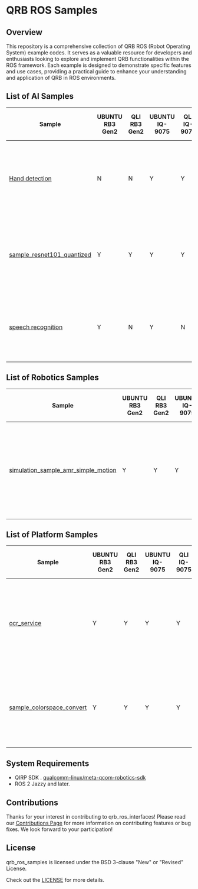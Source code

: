 # QRB ROS Samples

## Overview

This repository is a comprehensive collection of QRB ROS (Robot Operating System) example codes. It serves as a valuable resource for developers and enthusiasts looking to explore and implement QRB functionalities within the ROS framework. Each example is designed to demonstrate specific features and use cases, providing a practical guide to enhance your understanding and application of QRB in ROS environments.

## List of AI Samples

| Sample                                                       | UBUNTU RB3 Gen2 | QLI  RB3 Gen2 | UBUNTU  IQ-9075 | QLI IQ-9075 | UBUNTU IQ-8 Beta | QLI IQ-8 Beta | Description                                                  |
| ------------------------------------------------------------ | --------------- | ------------- | --------------- | ----------- | ---------------- | ------------- | ------------------------------------------------------------ |
| [Hand detection](ai_vision/sample_hand_detection/)           | N               | N             | Y               | Y           | N                | N             | The Hand detection is a machine learning pipeline that predicts bounding boxes and pose skeletons of hands in an image. For model information, please refer to [MediaPipe-Hand-Detection](https://huggingface.co/qualcomm/MediaPipe-Hand-Detection). |
| [sample_resnet101_quantized](ai_vision/sample_resnet101_quantized/) | Y               | Y             | Y               | Y           | Y                | Y             | The Image Classification is a machine learning model that can classify images from the Imagenet dataset. For model information, please refer to [ResNet101Quantized](https://huggingface.co/qualcomm/ResNet101Quantized). |
| [speech recognition](ai_audio/sample_speech_recognition/)    | Y               | N             | Y               | N           | Y                | N             | captures the audio input and publishes the ros topic with the speech recognition result, For model information, please refer to [Whisper-Tiny-En - Qualcomm AI Hub](https://aihub.qualcomm.com/iot/models/whisper_tiny_en?domain=Audio) |

## List of Robotics Samples

| Sample                                                       | UBUNTU RB3 Gen2 | QLI  RB3 Gen2 | UBUNTU  IQ-9075 | QLI IQ-9075 | UBUNTU IQ-8 Beta | QLI IQ-8 Beta | Description                                                  |
| ------------------------------------------------------------ | --------------- | ------------- | --------------- | ----------- | ---------------- | ------------- | ------------------------------------------------------------ |
| [simulation_sample_amr_simple_motion](robotics/simulation_sample_amr_simple_motion) | Y               | Y             | Y               | Y           | Y                | Y             | The `AMR simple motion sample` is a Python-based ROS node used to control the simple movements of QRB AMRs within the simulator. This sample allows you to control the movement of QRB AMRs via publishing the ROS messages to `/qrb_robot_base/cmd_vel` topic. |

## List of Platform Samples

| Sample                                                       | UBUNTU RB3 Gen2 | QLI  RB3 Gen2 | UBUNTU  IQ-9075 | QLI IQ-9075 | UBUNTU IQ-8 Beta | QLI IQ-8 Beta | Description                                                  |
| ------------------------------------------------------------ | --------------- | ------------- | --------------- | ----------- | ---------------- | ------------- | ------------------------------------------------------------ |
| [ocr_service](platform/ocr_service)                          | Y               | Y             | Y               | Y           | Y                | Y             | The `ocr-service` sample application enables a service that provides the Optical Character Recognition (OCR) function. |
| [sample_colorspace_convert](platform/sample_colorspace_convert) | Y               | Y             | Y               | Y           | Y                | Y             | The `qrb-ros-color-space-convert` sample application converts between NV12 and RGB888 formats. |

## System Requirements

- QIRP SDK . [qualcomm-linux/meta-qcom-robotics-sdk](https://github.com/qualcomm-linux/meta-qcom-robotics-sdk)
- ROS 2 Jazzy and later.



## Contributions

Thanks for your interest in contributing to qrb_ros_interfaces! Please read our [Contributions Page](CONTRIBUTING.md) for more information on contributing features or bug fixes. We look forward to your participation!

## License

qrb_ros_samples is licensed under the BSD 3-clause "New" or "Revised" License.

Check out the [LICENSE](LICENSE) for more details.
